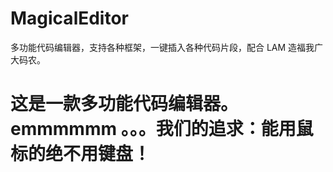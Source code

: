 # MagicalEditor
多功能代码编辑器，支持各种框架，一键插入各种代码片段，配合 LAM 造福我广大码农。

# 这是一款多功能代码编辑器。emmmmmm 。。。我们的追求：能用鼠标的绝不用键盘！
